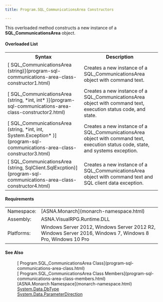 ```yaml
---
title: Program.SQL_CommunicationsArea Constructors

---
```


This overloaded method constructs a new instance of a **SQL_CommunicationsArea** object.

#### Overloaded List
<table class="mytable" cellspacing="0" cellpadding="4" width="90%">
          <colgroup>
            <col width="50%" />
            <col width="50%" />
          </colgroup>
          <tr>
            <th>Syntax</th>
            <th>Description</th>
          </tr>          <tr>
            <td>[
            SQL_CommunicationsArea (string)](program-sql-communications-area-class-constructor1.html)
            </td>
            <td>Creates a new instance of a
          SQL_CommunicationsArea object with command text.</td>
          </tr>
          <tr>
            <td>[
            SQL_CommunicationsArea (string,
 *int, int* )](program-sql-communications-area-class-constructor2.html)
            </td>
            <td>Creates a new instance of a
          SQL_CommunicationsArea object with command text, execution status code, and state.</td>
          </tr>
          <tr>
            <td>[
            SQL_CommunicationsArea (string,
 *int, int, System.Exception* )](program-sql-communications-area-class-constructor3.html)
            </td>
            <td>Creates a new instance of a
          SQL_CommunicationsArea object with command
          text, execution status code, state, and systems
          exception.</td>
          </tr>
          <tr>
            <td>[
            SQL_CommunicationsArea (string,
            SqlClient.SqlExcption)](program-sql-communications-area-class-constructor4.html)
            </td>
            <td>Creates a new instance of a
          SQL_CommunicationsArea object with command text
          and SQL client data exception.</td>
          </tr>
</table>

#### Requirements
<table class="dttable" cellspacing="0" cellpadding="4" width="60%">
           <colgroup>
            <col width="15%" style="font-weight:bold" />
            <col width="85%" />
          </colgroup>
          <tr>
            <td>Namespace:</td>
            <td>[ASNA.Monarch](monarch-namespace.html)</td>
          </tr>
          <tr>
            <td>Assembly:</td>
            <td>ASNA.VisualRPG.Runtime.DLL</td>
          </tr>
         <tr>
            <td>Platforms:</td>
            <td> Windows Server 2012, Windows Server 2012 R2, Windows Server 2016, Windows 7, Windows 8 Pro, Windows 10 Pro</td>
         </tr>
</table>

<!-- end -->

#### See Also
<dl>
    <dd>[
    Program.SQL_CommunicationsArea Class](program-sql-communications-area-class.html)</dd>
    <dd>[
    Program.SQL_CommunicationsArea Class Members](program-sql-communications-area-class-members.html)</dd>
    <dd>[ASNA.Monarch
    Namespace](monarch-namespace.html)</dd>
    <dd><a href="http://msdn2.microsoft.com/en-us/library/System.Data.DbType.aspx">
    System.Data.DbType</a></dd>
    <dd><a href="http://msdn2.microsoft.com/en-us/library/system.data.parameterdirection.aspx">
    System.Data.ParameterDirection</a></dd>
</dl>

